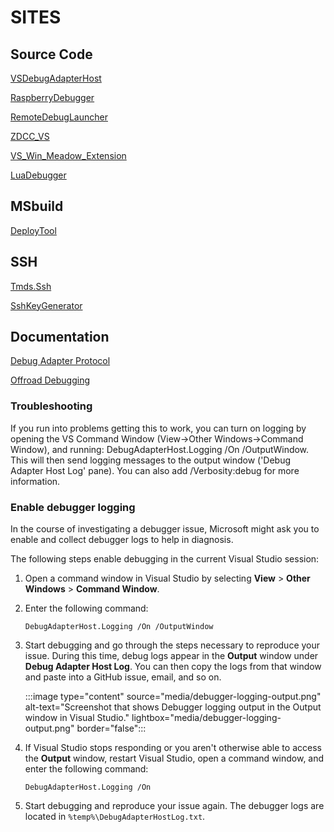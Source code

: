 # SITES

## Source Code

[VSDebugAdapterHost](https://github.com/microsoft/VSDebugAdapterHost) 

[RaspberryDebugger](https://github.com/nforgeio/RaspberryDebugger)

[RemoteDebugLauncher](https://github.com/zedle/RemoteDebugLauncher)

[ZDCC_VS](https://github.com/ssjason123/SDCC_VS)

[VS_Win_Meadow_Extension](https://github.com/WildernessLabs/VS_Win_Meadow_Extension)

[LuaDebugger](https://github.com/Norbyte/bg3se/tree/main/LuaDebugger)

## MSbuild

[DeployTool](https://github.com/raffaeler/DeployTool)


## SSH
[Tmds.Ssh](https://github.com/tmds/Tmds.Ssh/tree/main)

[SshKeyGenerator](https://github.com/ShawInnes/SshKeyGenerator)

## Documentation

[Debug Adapter Protocol](https://microsoft.github.io/debug-adapter-protocol/)

[Offroad Debugging](https://github.com/Microsoft/MIEngine/wiki/Offroad-Debugging-of-.NET-Core-on-Linux---OSX-from-Visual-Studio)

### Troubleshooting
If you run into problems getting this to work, you can turn on logging by opening the VS Command Window (View->Other Windows->Command Window), and running: DebugAdapterHost.Logging /On /OutputWindow. This will then send logging messages to the output window ('Debug Adapter Host Log' pane). You can also add /Verbosity:debug for more information.


### Enable debugger logging

In the course of investigating a debugger issue, Microsoft might ask you to enable and collect debugger logs to help in diagnosis.

The following steps enable debugging in the current Visual Studio session:

1. Open a command window in Visual Studio by selecting **View** > **Other Windows** > **Command Window**.

1. Enter the following command:

   ```console
   DebugAdapterHost.Logging /On /OutputWindow
   ```

1. Start debugging and go through the steps necessary to reproduce your issue. During this time, debug logs appear in the **Output** window under **Debug Adapter Host Log**. You can then copy the logs from that window and paste into a GitHub issue, email, and so on.

   :::image type="content" source="media/debugger-logging-output.png" alt-text="Screenshot that shows Debugger logging output in the Output window in Visual Studio." lightbox="media/debugger-logging-output.png" border="false":::

1. If Visual Studio stops responding or you aren't otherwise able to access the **Output** window, restart Visual Studio, open a command window, and enter the following command:

   ```console
   DebugAdapterHost.Logging /On
   ```

1. Start debugging and reproduce your issue again. The debugger logs are located in `%temp%\DebugAdapterHostLog.txt`.